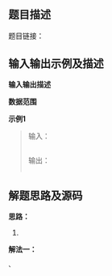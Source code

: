 # 

## 题目描述

题目链接：

## 输入输出示例及描述

**输入输出描述**

> 

**数据范围**

> 

**示例1**

>输入：
>
>```
>
>```
>
>输出：
>
>```
>
>```

## 解题思路及源码

**思路：**

1. 

**解法一：**

```cpp
、
```